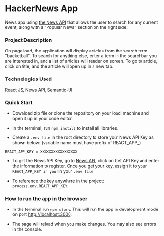 # HackerNews App

News app using [the News API](https://https://thehackernews.com) that allows the user to search for any current event, along with a "Popular News" section on the right side.

### Project Description

On page load, the application will display articles from the search term "backetball". To search for anything else, enter a term in the searchbar you are interested in, and a list of articles will render on screen. To go to article, click on title, and the article will open up in a new tab.

### Technologies Used

React JS, News API, Semantic-UI

### Quick Start

- Download zip file or clone the repository on your loacl machine and open it up in your code editor.

- In the terminal, run ```npm install``` to install all libraries.

- Create a ```.env file``` in the root directory to store your News API Key as shown below: (variable name must have prefix of REACT_APP_)

```REACT_APP_KEY = XXXXXXXXXXXXXXXXX```

- To get the News API Key, go to [News API](https://https://thehackernews.com), click on Get API Key and enter the information to register. Once you get your key, assign it to your ```REACT_APP_KEY in your```in your ```.env file```.

- To reference the key anywhere in the project: ```process.env.REACT_APP_KEY```.



### How to run the app in the browser

- In the terminal run ```npm start```. This will run the app in development mode on port [http://localhost:3000](http://localhost:3000).

- The page will reload when you make changes. You may also see errors in the console.


